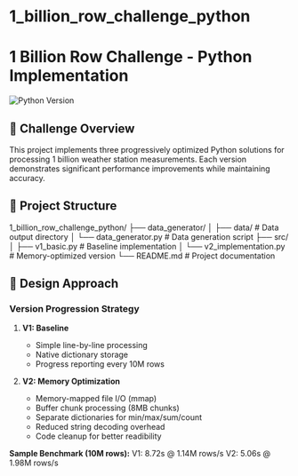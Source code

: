 # 1_billion_row_challenge_python
# 1 Billion Row Challenge - Python Implementation

![Python Version](https://img.shields.io/badge/python-3.10%2B-blue)

## 🚀 Challenge Overview
This project implements three progressively optimized Python solutions for processing 1 billion weather station measurements. Each version demonstrates significant performance improvements while maintaining accuracy.

## 📂 Project Structure
1_billion_row_challenge_python/
├── data_generator/
│   ├── data/  # Data output directory
│   └── data_generator.py # Data generation script
├── src/
│   ├── v1_basic.py       # Baseline implementation
│   └── v2_implementation.py # Memory-optimized version
└── README.md         # Project documentation



## 🧠 Design Approach
### Version Progression Strategy
1. **V1: Baseline**  
   - Simple line-by-line processing
   - Native dictionary storage
   - Progress reporting every 10M rows

2. **V2: Memory Optimization**  
   - Memory-mapped file I/O (mmap)
   - Buffer chunk processing (8MB chunks)
   - Separate dictionaries for min/max/sum/count
   - Reduced string decoding overhead
   - Code cleanup for better readibility


**Sample Benchmark (10M rows):**
V1: 8.72s @ 1.14M rows/s
V2: 5.06s @ 1.98M rows/s